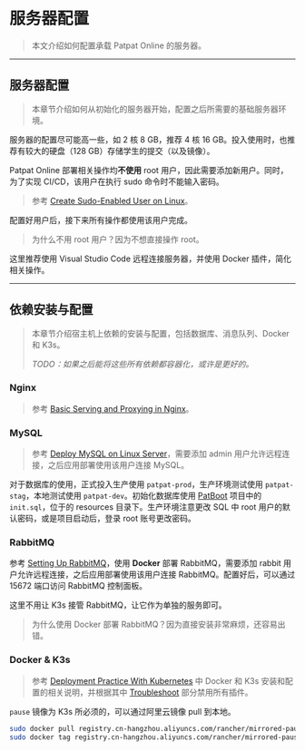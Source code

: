 # 服务器配置

> 本文介绍如何配置承载 Patpat Online 的服务器。

---

## 服务器配置

> 本章节介绍如何从初始化的服务器开始，配置之后所需要的基础服务器环境。

服务器的配置尽可能高一些，如 2 核 8 GB，推荐 4 核 16 GB。投入使用时，也推荐有较大的硬盘（128 GB）存储学生的提交（以及镜像）。

Patpat Online 部署相关操作均**不使用** root 用户，因此需要添加新用户。同时，为了实现 CI/CD，该用户在执行 sudo 命令时不能输入密码。

> 参考 [Create Sudo-Enabled User on Linux](https://www.tonys-studio.top/posts/Create-sudo-enabled-User-on-Linux/)。

配置好用户后，接下来所有操作都使用该用户完成。

> 为什么不用 root 用户？因为不想直接操作 root。

这里推荐使用 Visual Studio Code 远程连接服务器，并使用 Docker 插件，简化相关操作。

---

## 依赖安装与配置

> 本章节介绍宿主机上依赖的安装与配置，包括数据库、消息队列、Docker 和 K3s。
>
> *TODO：如果之后能将这些所有依赖都容器化，或许是更好的。*

### Nginx

> 参考 [Basic Serving and Proxying in Nginx](https://www.tonys-studio.top/posts/Basic-Serving-and-Proxying-in-Nginx/)。

### MySQL

> 参考 [Deploy MySQL on Linux Server](https://www.tonys-studio.top/posts/Deploy-MySQL-on-Linux-Server/)，需要添加 admin 用户允许远程连接，之后应用部署使用该用户连接 MySQL。

对于数据库的使用，正式投入生产使用 `patpat-prod`，生产环境测试使用 `patpat-stag`，本地测试使用 `patpat-dev`。初始化数据库使用 [PatBoot](https://github.com/JavaEE-PatPatOnline/PatBoot) 项目中的 `init.sql`，位于的 resources 目录下。生产环境注意更改 SQL 中 root 用户的默认密码，或是项目启动后，登录 root 账号更改密码。

### RabbitMQ

参考 [Setting Up RabbitMQ](https://www.tonys-studio.top/posts/Setting-up-RabbitMQ/)，使用 **Docker** 部署 RabbitMQ，需要添加 rabbit 用户允许远程连接，之后应用部署使用该用户连接 RabbitMQ。配置好后，可以通过 15672 端口访问 RabbitMQ 控制面板。

这里不用让 K3s 接管 RabbitMQ，让它作为单独的服务即可。

> 为什么使用 Docker 部署 RabbitMQ？因为直接安装非常麻烦，还容易出错。

### Docker & K3s

> 参考 [Deployment Practice With Kubernetes](https://www.tonys-studio.top/posts/Deployment-Practice-with-Kubernetes/) 中 Docker 和 K3s 安装和配置的相关说明，并根据其中 [Troubleshoot](https://www.tonys-studio.top/posts/Deployment-Practice-with-Kubernetes/#Troubleshoot) 部分禁用所有插件。 

`pause` 镜像为 K3s 所必须的，可以通过阿里云镜像 pull 到本地。

```bash
sudo docker pull registry.cn-hangzhou.aliyuncs.com/rancher/mirrored-pause:3.6
sudo docker tag registry.cn-hangzhou.aliyuncs.com/rancher/mirrored-pause:3.6 rancher/mirrored-pause:3.6
```


